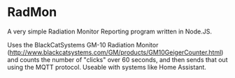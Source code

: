 # RadMon

A very simple Radiation Monitor Reporting program written in Node.JS.

Uses the BlackCatSystems GM-10 Radiation Monitor (http://www.blackcatsystems.com/GM/products/GM10GeigerCounter.html) and counts the number of "clicks" over 60 seconds, and then sends that out using the MQTT protocol.  Useable with systems like Home Assistant.



